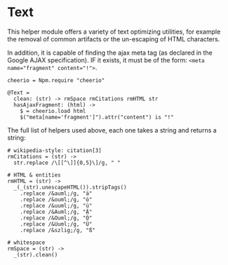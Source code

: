 # Text

This helper module offers a variety of text optimizing utilities, for example
the removal of common artifacts or the un-escaping of HTML characters.

In addition, it is capable of finding the ajax meta tag (as declared in the
Google AJAX specification). IF it exists, it must be of the form:
`<meta name="fragment" content="!">`.

    cheerio = Npm.require "cheerio"

    @Text =
      clean: (str) -> rmSpace rmCitations rmHTML str
      hasAjaxFragment: (html) ->
        $ = cheerio.load html
        $("meta[name='fragment']").attr("content") is "!"


The full list of helpers used above, each one takes a string and
returns a string:

    # wikipedia-style: citation[3]
    rmCitations = (str) ->
      str.replace /\[[^\]]{0,5}\]/g, " "

    # HTML & entities
    rmHTML = (str) ->
      _(_(str).unescapeHTML()).stripTags()
        .replace /&auml;/g, "ä"
        .replace /&ouml;/g, "ö"
        .replace /&uuml;/g, "ü"
        .replace /&Auml;/g, "Ä"
        .replace /&Ouml;/g, "Ö"
        .replace /&Uuml;/g, "Ü"
        .replace /&szlig;/g, "ß"

    # whitespace
    rmSpace = (str) ->
      _(str).clean()